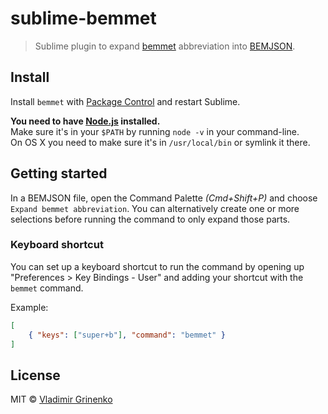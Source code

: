 # sublime-bemmet

> Sublime plugin to expand [bemmet](https://github.com/tadatuta/bemmet) abbreviation into [BEMJSON](https://en.bem.info/technology/bemjson/).

## Install

Install `bemmet` with [Package Control](https://sublime.wbond.net) and restart Sublime.

**You need to have [Node.js](http://nodejs.org) installed.**  
Make sure it's in your `$PATH` by running `node -v` in your command-line.  
On OS X you need to make sure it's in `/usr/local/bin` or symlink it there.

## Getting started

In a BEMJSON file, open the Command Palette *(Cmd+Shift+P)* and choose `Expand bemmet abbreviation`. You can alternatively create one or more selections before running the command to only expand those parts.

### Keyboard shortcut

You can set up a keyboard shortcut to run the command by opening up "Preferences > Key Bindings - User" and adding your shortcut with the `bemmet` command.

Example:

```json
[
	{ "keys": ["super+b"], "command": "bemmet" }
]
```

## License

MIT © [Vladimir Grinenko](https://github.com/tadatuta/)
